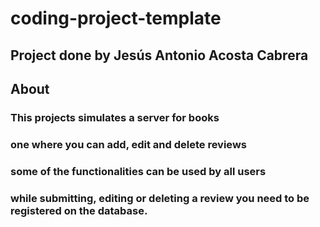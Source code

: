 # coding-project-template

## Project done by Jesús Antonio Acosta Cabrera

## About

### This projects simulates a server for books
### one where you can add, edit and delete reviews
### some of the functionalities can be used by all users
### while submitting, editing or deleting a review you need to be registered on the database.